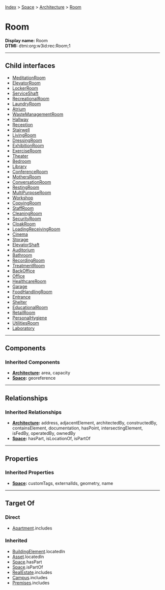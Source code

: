 [Index](../../../index.md) > [Space](../../Space.md) > [Architecture](../Architecture.md) > [Room](#)
# Room

**Display name:** Room<br />
**DTMI:** dtmi:org:w3id:rec:Room;1

---

## Child interfaces
* [MeditationRoom](MeditationRoom.md)
* [ElevatorRoom](ElevatorRoom.md)
* [LockerRoom](LockerRoom.md)
* [ServiceShaft](ServiceShaft.md)
* [RecreationalRoom](RecreationalRoom.md)
* [LaundryRoom](LaundryRoom.md)
* [Atrium](Atrium.md)
* [WasteManagementRoom](WasteManagementRoom.md)
* [Hallway](Hallway.md)
* [Reception](Reception.md)
* [Stairwell](Stairwell.md)
* [LivingRoom](LivingRoom.md)
* [DressingRoom](DressingRoom.md)
* [ExhibitionRoom](ExhibitionRoom.md)
* [ExerciseRoom](ExerciseRoom.md)
* [Theater](Theater.md)
* [Bedroom](Bedroom.md)
* [Library](Library.md)
* [ConferenceRoom](ConferenceRoom.md)
* [MothersRoom](MothersRoom.md)
* [ConversationRoom](ConversationRoom.md)
* [RestingRoom](RestingRoom.md)
* [MultiPurposeRoom](MultiPurposeRoom.md)
* [Workshop](Workshop.md)
* [CopyingRoom](CopyingRoom.md)
* [StaffRoom](StaffRoom.md)
* [CleaningRoom](CleaningRoom.md)
* [SecurityRoom](SecurityRoom.md)
* [CloakRoom](CloakRoom.md)
* [LoadingReceivingRoom](LoadingReceivingRoom.md)
* [Cinema](Cinema.md)
* [Storage](Storage.md)
* [ElevatorShaft](ElevatorShaft.md)
* [Auditorium](Auditorium.md)
* [Bathroom](Bathroom.md)
* [RecordingRoom](RecordingRoom.md)
* [TreatmentRoom](TreatmentRoom/TreatmentRoom.md)
* [BackOffice](BackOffice/BackOffice.md)
* [Office](Office/Office.md)
* [HealthcareRoom](HealthcareRoom/HealthcareRoom.md)
* [Garage](Garage/Garage.md)
* [FoodHandlingRoom](FoodHandlingRoom/FoodHandlingRoom.md)
* [Entrance](Entrance/Entrance.md)
* [Shelter](Shelter/Shelter.md)
* [EducationalRoom](EducationalRoom/EducationalRoom.md)
* [RetailRoom](RetailRoom/RetailRoom.md)
* [PersonalHygiene](PersonalHygiene/PersonalHygiene.md)
* [UtilitiesRoom](UtilitiesRoom/UtilitiesRoom.md)
* [Laboratory](Laboratory/Laboratory.md)

---

## Components

### Inherited Components
* **[Architecture](../Architecture.md):** area, capacity
* **[Space](../../Space.md):** georeference

---

## Relationships

### Inherited Relationships
* **[Architecture](../Architecture.md):** address, adjacentElement, architectedBy, constructedBy, containsElement, documentation, hasPoint, intersectingElement, isFedBy, operatedBy, ownedBy
* **[Space](../../Space.md):** hasPart, isLocationOf, isPartOf

---

## Properties

### Inherited Properties
* **[Space](../../Space.md):** customTags, externalIds, geometry, name

---

## Target Of
### Direct
* [Apartment](../../../Collection/Apartment.md).includes
### Inherited
* [BuildingElement](../../../BuildingElement/BuildingElement.md).locatedIn
* [Asset](../../../Asset/Asset.md).locatedIn
* [Space](../../Space.md).hasPart
* [Space](../../Space.md).isPartOf
* [RealEstate](../../../Collection/RealEstate.md).includes
* [Campus](../../../Collection/Campus.md).includes
* [Premises](../../../Collection/Premises.md).includes
